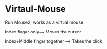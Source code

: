# Virtaul-Mouse

Run Mouse2, works as a virtual mouse

Index finger only--> Moves the cursor 

Index+Middle finger together --> Takes the click
